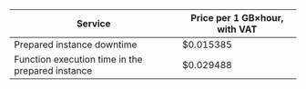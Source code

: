 | Service | Price per 1 GB×hour, with VAT |
| --- | --- |
| Prepared instance downtime | $0.015385 |
| Function execution time in the prepared instance | $0.029488 |
